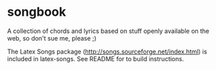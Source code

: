 # songbook
A collection of chords and lyrics based on stuff openly available on the web, so don't sue me, please ;)

The Latex Songs package (http://songs.sourceforge.net/index.html) is included in latex-songs. See README for to build instructions.
